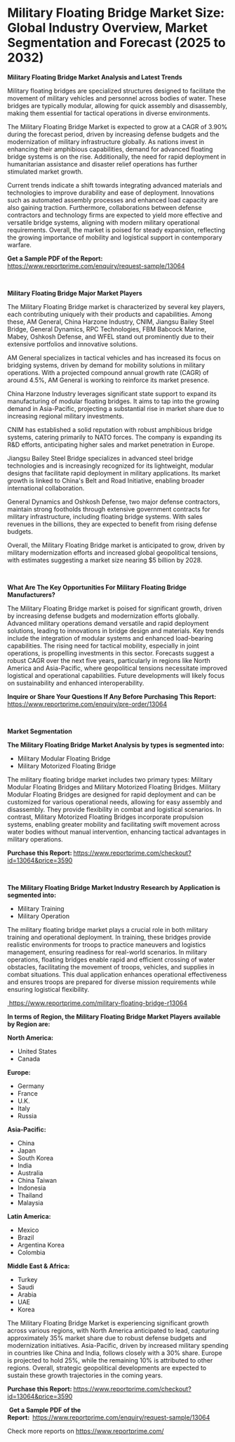 <p><h1>Military Floating Bridge Market Size: Global Industry Overview, Market Segmentation and Forecast (2025 to 2032)</h1></p><p><strong>Military Floating Bridge Market Analysis and Latest Trends</strong></p>
<p><p>Military floating bridges are specialized structures designed to facilitate the movement of military vehicles and personnel across bodies of water. These bridges are typically modular, allowing for quick assembly and disassembly, making them essential for tactical operations in diverse environments.</p><p>The Military Floating Bridge Market is expected to grow at a CAGR of 3.90% during the forecast period, driven by increasing defense budgets and the modernization of military infrastructure globally. As nations invest in enhancing their amphibious capabilities, demand for advanced floating bridge systems is on the rise. Additionally, the need for rapid deployment in humanitarian assistance and disaster relief operations has further stimulated market growth.</p><p>Current trends indicate a shift towards integrating advanced materials and technologies to improve durability and ease of deployment. Innovations such as automated assembly processes and enhanced load capacity are also gaining traction. Furthermore, collaborations between defense contractors and technology firms are expected to yield more effective and versatile bridge systems, aligning with modern military operational requirements. Overall, the market is poised for steady expansion, reflecting the growing importance of mobility and logistical support in contemporary warfare.</p></p>
<p><strong>Get a Sample PDF of the Report:&nbsp;</strong> <a href="https://www.reportprime.com/enquiry/request-sample/13064?utm_campaign=2518&utm_medium=2&utm_source=Github&utm_content=ia&utm_term=19032025&utm_id=military-floating-bridge">https://www.reportprime.com/enquiry/request-sample/13064</a></p>
<p>&nbsp;</p>
<p><strong>Military Floating Bridge Major Market Players</strong></p>
<p><p>The Military Floating Bridge market is characterized by several key players, each contributing uniquely with their products and capabilities. Among these, AM General, China Harzone Industry, CNIM, Jiangsu Bailey Steel Bridge, General Dynamics, RPC Technologies, FBM Babcock Marine, Mabey, Oshkosh Defense, and WFEL stand out prominently due to their extensive portfolios and innovative solutions.</p><p>AM General specializes in tactical vehicles and has increased its focus on bridging systems, driven by demand for mobility solutions in military operations. With a projected compound annual growth rate (CAGR) of around 4.5%, AM General is working to reinforce its market presence.</p><p>China Harzone Industry leverages significant state support to expand its manufacturing of modular floating bridges. It aims to tap into the growing demand in Asia-Pacific, projecting a substantial rise in market share due to increasing regional military investments.</p><p>CNIM has established a solid reputation with robust amphibious bridge systems, catering primarily to NATO forces. The company is expanding its R&D efforts, anticipating higher sales and market penetration in Europe.</p><p>Jiangsu Bailey Steel Bridge specializes in advanced steel bridge technologies and is increasingly recognized for its lightweight, modular designs that facilitate rapid deployment in military applications. Its market growth is linked to China's Belt and Road Initiative, enabling broader international collaboration.</p><p>General Dynamics and Oshkosh Defense, two major defense contractors, maintain strong footholds through extensive government contracts for military infrastructure, including floating bridge systems. With sales revenues in the billions, they are expected to benefit from rising defense budgets.</p><p>Overall, the Military Floating Bridge market is anticipated to grow, driven by military modernization efforts and increased global geopolitical tensions, with estimates suggesting a market size nearing $5 billion by 2028.</p></p>
<p>&nbsp;</p>
<p><strong>What Are The Key Opportunities For Military Floating Bridge Manufacturers?</strong></p>
<p><p>The Military Floating Bridge market is poised for significant growth, driven by increasing defense budgets and modernization efforts globally. Advanced military operations demand versatile and rapid deployment solutions, leading to innovations in bridge design and materials. Key trends include the integration of modular systems and enhanced load-bearing capabilities. The rising need for tactical mobility, especially in joint operations, is propelling investments in this sector. Forecasts suggest a robust CAGR over the next five years, particularly in regions like North America and Asia-Pacific, where geopolitical tensions necessitate improved logistical and operational capabilities. Future developments will likely focus on sustainability and enhanced interoperability.</p></p>
<p><strong>Inquire or Share Your Questions If Any Before Purchasing This Report:</strong> <a href="https://www.reportprime.com/enquiry/pre-order/13064?utm_campaign=2518&utm_medium=2&utm_source=Github&utm_content=ia&utm_term=19032025&utm_id=military-floating-bridge">https://www.reportprime.com/enquiry/pre-order/13064</a></p>
<p>&nbsp;</p>
<p><strong>Market Segmentation</strong></p>
<p><strong>The Military Floating Bridge Market Analysis by types is segmented into:</strong></p>
<p><ul><li>Military Modular Floating Bridge</li><li>Military Motorized Floating Bridge</li></ul></p>
<p><p>The military floating bridge market includes two primary types: Military Modular Floating Bridges and Military Motorized Floating Bridges. Military Modular Floating Bridges are designed for rapid deployment and can be customized for various operational needs, allowing for easy assembly and disassembly. They provide flexibility in combat and logistical scenarios. In contrast, Military Motorized Floating Bridges incorporate propulsion systems, enabling greater mobility and facilitating swift movement across water bodies without manual intervention, enhancing tactical advantages in military operations.</p></p>
<p><strong>Purchase this Report:&nbsp;</strong><a href="https://www.reportprime.com/checkout?id=13064&price=3590&utm_campaign=2518&utm_medium=2&utm_source=Github&utm_content=ia&utm_term=19032025&utm_id=military-floating-bridge">https://www.reportprime.com/checkout?id=13064&price=3590</a></p>
<p>&nbsp;</p>
<p><strong>The Military Floating Bridge Market Industry Research by Application is segmented into:</strong></p>
<p><ul><li>Military Training</li><li>Military Operation</li></ul></p>
<p><p>The military floating bridge market plays a crucial role in both military training and operational deployment. In training, these bridges provide realistic environments for troops to practice maneuvers and logistics management, ensuring readiness for real-world scenarios. In military operations, floating bridges enable rapid and efficient crossing of water obstacles, facilitating the movement of troops, vehicles, and supplies in combat situations. This dual application enhances operational effectiveness and ensures troops are prepared for diverse mission requirements while ensuring logistical flexibility.</p></p>
<p><a href="https://www.reportprime.com/military-floating-bridge-r13064?utm_campaign=2518&utm_medium=2&utm_source=Github&utm_content=ia&utm_term=19032025&utm_id=military-floating-bridge">&nbsp;https://www.reportprime.com/military-floating-bridge-r13064</a></p>
<p><strong>In terms of Region, the Military Floating Bridge Market Players available by Region are:</strong></p>
<p>
    <p> <strong> North America: </strong>
        <ul>
            <li>United States</li>
            <li>Canada</li>
        </ul>
        </p> 
    <p> <strong> Europe: </strong>
        <ul>
            <li>Germany</li>
            <li>France</li>
            <li>U.K.</li>
            <li>Italy</li>
            <li>Russia</li>
        </ul>
        </p> 
    <p> <strong> Asia-Pacific: </strong>
        <ul>
            <li>China</li>
            <li>Japan</li>
            <li>South Korea</li>
            <li>India</li>
            <li>Australia</li>
            <li>China Taiwan</li>
            <li>Indonesia</li>
            <li>Thailand</li>
            <li>Malaysia</li>
        </ul>
        </p> 
    <p> <strong> Latin America: </strong>
        <ul>
            <li>Mexico</li>
            <li>Brazil</li>
            <li>Argentina Korea</li>
            <li>Colombia</li>
        </ul>
        </p> 
    <p> <strong> Middle East & Africa: </strong>
        <ul>
            <li>Turkey</li>
            <li>Saudi</li>
            <li>Arabia</li>
            <li>UAE</li>
            <li>Korea</li>
        </ul>
    </p>
    </p>
<p><p>The Military Floating Bridge Market is experiencing significant growth across various regions, with North America anticipated to lead, capturing approximately 35% market share due to robust defense budgets and modernization initiatives. Asia-Pacific, driven by increased military spending in countries like China and India, follows closely with a 30% share. Europe is projected to hold 25%, while the remaining 10% is attributed to other regions. Overall, strategic geopolitical developments are expected to sustain these growth trajectories in the coming years.</p></p>
<p><strong>Purchase this Report: </strong><a href="https://www.reportprime.com/checkout?id=13064&price=3590&utm_campaign=2518&utm_medium=2&utm_source=Github&utm_content=ia&utm_term=19032025&utm_id=military-floating-bridge">https://www.reportprime.com/checkout?id=13064&price=3590</a></p>
<p>&nbsp;<strong>Get a Sample PDF of the Report:&nbsp;&nbsp;</strong><a href="https://www.reportprime.com/enquiry/request-sample/13064?utm_campaign=2518&utm_medium=2&utm_source=Github&utm_content=ia&utm_term=19032025&utm_id=military-floating-bridge">https://www.reportprime.com/enquiry/request-sample/13064</a></p>
<p><strong></strong></p>
<p>Check more reports on <a href="https://www.reportprime.com/?utm_campaign=2518&utm_medium=2&utm_source=Github&utm_content=ia&utm_term=19032025&utm_id=military-floating-bridge">https://www.reportprime.com/</a></p>